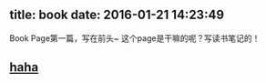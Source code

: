 title: book
date: 2016-01-21 14:23:49
---
Book Page第一篇，写在前头~
这个page是干嘛的呢？写读书笔记的！

## [haha](book/node学习.html)
<script type="text/javascript">
    window.onload = function(){
        document.getElementById('comments').style.display = "none";
    }
</script>
